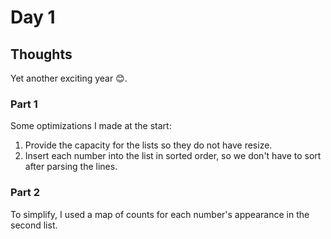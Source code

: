 # Day 1

## Thoughts

Yet another exciting year 😊. 

### Part 1

Some optimizations I made at the start:

1. Provide the capacity for the lists so they do not have resize.
2. Insert each number into the list in sorted order, so we don't have to sort after parsing the lines.

### Part 2

To simplify, I used a map of counts for each number's appearance in the second list.
